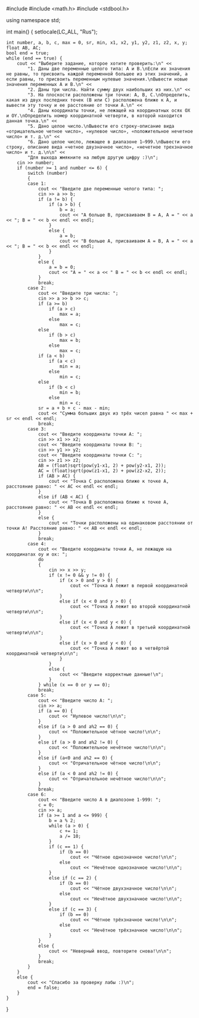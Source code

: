 #include <iostream>
#include <math.h>
#include <stdbool.h>

using namespace std;

int main()
{
    setlocale(LC_ALL, "Rus");

    int number, a, b, c, max = 0, sr, min, x1, x2, y1, y2, z1, z2, x, y;
    float AB, AC;
    bool end = true;
    while (end == true) {
        cout << "Выберите задание, которое хотите проверить:\n" <<
            "1. Даны две переменные целого типа: A и B.\nЕсли их значения не равны, то присвоить каждой переменной большее из этих значений, а если равны, то присвоить переменным нулевые значения.\nВывести новые значения переменных A и B.\n" <<
            "2. Даны три числа. Найти сумму двух наибольших из них.\n" <<
            "3. На плоскости расположены три точки: A, B, C.\nОпределить, какая из двух последних точек (B или C) расположена ближе к A, и вывести эту точку и ее расстояние от точки A.\n" <<
            "4. Даны координаты точки, не лежащей на координатных осях OX и OY.\nОпределить номер координатной четверти, в которой находится данная точка.\n" <<
            "5. Дано целое число.\nВывести его строку-описание вида «отрицательное четное число», «нулевое число», «положительное нечетное число» и т. д.\n" <<
            "6. Дано целое число, лежащее в диапазоне 1–999.\nВывести его строку, описание вида «четное двузначное число», «нечетное трехзначное число» и т. д.\n\n" <<
            "Для выхода жмякните на любую другую цифру :)\n";
        cin >> number;
        if (number >= 1 and number <= 6) {
            switch (number)
            {
            case 1:
                cout << "Введите две переменные челого типа: ";
                cin >> a >> b;
                if (a != b) {
                    if (a > b) {
                        b = a;
                        cout << "A больше B, присваиваем B = A, A = " << a << "; B = " << b << endl << endl;
                    }
                    else {
                        a = b;
                        cout << "B больше A, присваиваем A = B, A = " << a << "; B = " << b << endl << endl;
                    }
                }
                else {
                    a = b = 0;
                    cout << "A = " << a << " B = " << b << endl << endl;
                }
                break;
            case 2:
                cout << "Введите три числа: ";
                cin >> a >> b >> c;
                if (a >= b)
                    if (a > c)
                        max = a;
                    else
                        max = c;
                else
                    if (b > c)
                        max = b;
                    else
                        max = c;
                if (a < b)
                    if (a < c)
                        min = a;
                    else
                        min = c;
                else
                    if (b < c)
                        min = b;
                    else
                        min = c;
                sr = a + b + c - max - min;
                cout << "Сумма больших двух из трёх чисел равна " << max + sr << endl << endl;
                break;
            case 3:
                cout << "Введите координаты точки A: ";
                cin >> x1 >> x2;
                cout << "Введите координаты точки B: ";
                cin >> y1 >> y2;
                cout << "Введите координаты точки C: ";
                cin >> z1 >> z2;
                AB = (float)sqrt(pow(y1-x1, 2) + pow(y2-x1, 2));
                AC = (float)sqrt(pow(z1-x1, 2) + pow(z2-x2, 2));
                if (AB > AC) {
                    cout << "Точка С расположена ближе к точке A, расстояние равно: " << AC << endl << endl;
                }
                else if (AB < AC) {
                    cout << "Точка B расположена ближе к точке A, расстояние равно: " << AB << endl << endl;
                }
                else {
                    cout << "Точки расположены на одинаковом расстоянии от точки А! Расстояние равно: " << AB << endl << endl;
                }
                break;
            case 4:
                cout << "Введите координаты точки A, не лежащую на координатах oy и ox: ";
                do
                {
                    cin >> x >> y;
                    if (x != 0 && y != 0) {
                        if (x > 0 and y > 0) {
                            cout << "Точка A лежит в первой координатной четверти\n\n";
                        }
                        else if (x < 0 and y > 0) {
                            cout << "Точка A лежит во второй координатной четверти\n\n";
                        }
                        else if (x < 0 and y < 0) {
                            cout << "Точка A лежит в третьей координатной четверти\n\n";
                        }
                        else if (x > 0 and y < 0) {
                            cout << "Точка A лежит во в четвёртой координатной четверти\n\n";
                        }
                    }
                    else {
                        cout << "Введите корректные данные!\n";
                    }
                } while (x == 0 or y == 0);
                break;
            case 5:
                cout << "Введите число A: ";
                cin >> a;
                if (a == 0) {
                    cout << "Нулевое число!\n\n";
                }
                else if (a > 0 and a%2 == 0) {
                    cout << "Положительное чётное число!\n\n";
                }
                else if (a > 0 and a%2 != 0) {
                    cout << "Положительное нечётное число!\n\n";
                }
                else if (a<0 and a%2 == 0) {
                    cout << "Отричательное чётное число!\n\n";
                }
                else if (a < 0 and a%2 != 0) {
                    cout << "Отричательное нечётное число!\n\n";
                }
                break;
            case 6:
                cout << "Введите число A в диапозоне 1-999: ";
                c = 0;
                cin >> a;
                if (a >= 1 and a <= 999) {
                    b = a % 2;
                    while (a > 0) {
                        c += 1;
                        a /= 10;
                    }
                    if (c == 1) {
                        if (b == 0)
                            cout << "Чётное однозначное число!\n\n";
                        else
                            cout << "Нечётное однозначное число!\n\n";
                    }
                    else if (c == 2) {
                        if (b == 0)
                            cout << "Чётное двухзначное число!\n\n";
                        else
                            cout << "Нечётное двухзначное число!\n\n";
                    }
                    else if (c == 3) {
                        if (b == 0)
                            cout << "Чётное трёхзначное число!\n\n";
                        else
                            cout << "Нечётное трёхзначное число!\n\n";
                    }
                }
                else {
                    cout << "Неверный ввод, повторите снова!\n\n";
                }
                break;
            }
        }
        else {
            cout << "Спасибо за проверку лабы :)\n";
            end = false;
        }
    }
}
